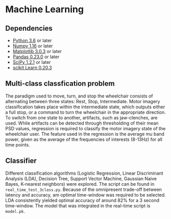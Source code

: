 # Machine Learning
## Dependencies
* [Python 3.6](https://www.python.org/download/releases/2.7/) or later
* [Numpy 1.16](http://www.numpy.org/) or later
* [Matplotlib 3.0.3](https://matplotlib.org/) or later
* [Pandas 0.23.0](https://pandas.pydata.org) or later
* [SciPy 1.2.1](https://www.scipy.org/) or later
* [scikit Learn 0.20.3](https://scikit-learn.org/stable/)

## Multi-class classfication problem
The paradigm used to move, turn, and stop the wheelchair consists of alternating between three states: Rest, Stop, Intermediate. Motor imagery classification takes place within the intermediate state, which outputs either a full stop, or a command to turn the wheelchair in the appropriate direction. To switch from one state to another, artifacts, such as jaw-clenches, are used. While artifacts can be detected through thresholding of their mean PSD values, regression is required to classify the motor imagery state of the wheelchair user. The feature used in the regression is the average mu band power, given as the average of the frequencies of interests (8-13Hz) for all time points. 
## Classifier
Different classification algorithms (Logistic Regression, Linear Discriminant Analysis (LDA), Decision Tree, Support Vector Machine, Gaussian Naive Bayes, K-nearest neighbors) were explored. The script can be found in `real_time_test_3class.py`. Because of the omnipresent trade-off between latency and accuracy, am optimal time-window was required to be selected. LDA consistently yielded optimal accuracy of around 82% for a 3 second time-window. The model that was integrated in the real-time script is `model.pk`. 




